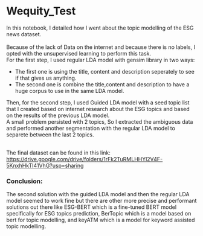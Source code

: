 # Wequity_Test


In this notebook, I detailed how I went about the topic modelling of the ESG news dataset. <br><br>
Because of the lack of Data on the internet and because there is no labels, I opted with the unsupervised learning to perform this task.<br>
For the first step, I used regular LDA model with gensim library in two ways:<br>
<ul>
<li>The first one is using the title, content and description seperately to see if that gives us anything.</li>
<li>The second one is combine the title,content and description to have a huge corpus to use in the same LDA model.</li>
</ul>

Then, for the second step, I used Guided LDA model with a seed topic list that I created based on internet research about the ESG topics and based on the results of the previous LDA model.<br>
A small problem persisted with 2 topics, So I extracted the ambiguous data and performed another segmentation with the regular LDA model to separete between the last 2 topics.<br><br>

The final dataset can be found in this link: <https://drive.google.com/drive/folders/1rFk2TuRMLHHYl2V4F-5KnxhHkTI41VhG?usp=sharing>

### Conclusion:<br>
The second solution with the guided LDA model and then the regular LDA model seemed to work fine but there are other more precise and performant solutions out there like ESG-BERT which is a fine-tuned BERT model specifically for ESG topics prediction, BerTopic which is a model based on bert for topic modelling, and keyATM which is a model for keyword assisted topic modelling.
